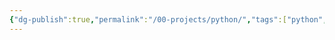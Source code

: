```yaml
---
{"dg-publish":true,"permalink":"/00-projects/python/","tags":["python","inProgress"],"noteIcon":"","updated":"2024-07-01T09:34:24.060+02:00"}
---
```


